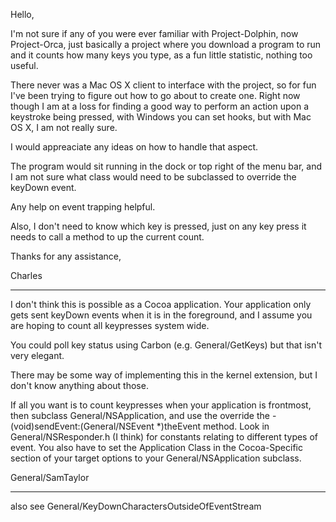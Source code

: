 Hello,
 
 I'm not sure if any of you were ever familiar with Project-Dolphin, now Project-Orca, just basically a project where you download a program to run and it counts how many keys you type, as a fun little statistic, nothing too useful.
 
 There never was a Mac OS X client to interface with the project, so for fun I've been trying to figure out how to go about to create one.  Right now though I am at a loss for finding a good way to perform an action upon a keystroke being pressed, with Windows you can set hooks, but with Mac OS X, I am not really sure.
 
 I would appreaciate any ideas on how to handle that aspect.

The program would sit running in the dock or top right of the menu bar, and I am not sure what class would need to be subclassed to override the keyDown event.

Any help on event trapping helpful.

Also, I don't need to know which key is pressed, just on any key press it needs to call a method to up the current count.
 
 Thanks for any assistance,
 
 Charles

----

I don't think this is possible as a Cocoa application. Your application only gets sent keyDown events when it is in the foreground, and I assume you are hoping to count all keypresses system wide.

You could poll key status using Carbon (e.g. General/GetKeys) but that isn't very elegant.

There may be some way of implementing this in the kernel extension, but I don't know anything about those.

If all you want is to count keypresses when your application is frontmost, then subclass General/NSApplication, and use the override the  - (void)sendEvent:(General/NSEvent *)theEvent  method. Look in General/NSResponder.h (I think) for constants relating to different types of event. You also have to set the Application Class in the Cocoa-Specific section of your target options to your General/NSApplication subclass.

General/SamTaylor

----

also see General/KeyDownCharactersOutsideOfEventStream